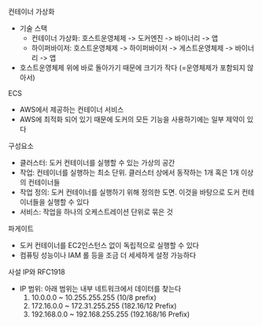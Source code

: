 컨테이너 가상화
- 기술 스택
   - 컨테이너 가상화: 호스트운영체제 -> 도커엔진 -> 바이너리 -> 앱
   - 하이퍼바이저: 호스트운영체제 -> 하이퍼바이저 -> 게스트운영체제 -> 바이너리 -> 앱
- 호스트운영체제 위에 바로 돌아가기 때문에 크기가 작다 (=운영체제가 포함되지 않아서)

ECS
- AWS에서 제공하는 컨테이너 서비스
- AWS에 최적화 되어 있기 때문에 도커의 모든 기능을 사용하기에는 일부 제약이 있다

구성요소
- 클러스터: 도커 컨테이너를 실행할 수 있는 가상의 공간
- 작업: 컨테이너를 실행하는 최소 단위. 클러스터 상에서 동작하는 1개 혹은 1개 이상의 컨테이너들
- 작업 정의: 도커 컨테이너를 실행하기 위해 정의한 도면. 이것을 바탕으로 도커 컨테이너들을 실행할 수 있다
- 서비스: 작업을 하나의 오케스트레이션 단위로 묶은 것

파게이트
- 도커 컨테이너를 EC2인스턴스 없이 독립적으로 실행할 수 있다
- 컴퓨팅 성능이나 IAM 롤 등을 조금 더 세세하게 설정 가능하다

사설 IP와 RFC1918
- IP 범위: 아래 범위는 내부 네트워크에서 데이터를 찾는다
   1. 10.0.0.0 ~ 10.255.255.255 (10/8 prefix)
   2. 172.16.0.0 ~ 172.31.255.255 (182.16/12 Prefix)
   3. 192.168.0.0 ~ 192.168.255.255 (192.168/16 Prefix)